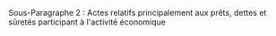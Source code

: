 Sous-Paragraphe 2 : Actes relatifs principalement aux prêts, dettes et sûretés participant à l'activité économique

